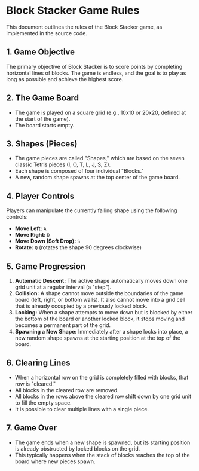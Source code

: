 # Block Stacker Game Rules

This document outlines the rules of the Block Stacker game, as implemented in the source code.

## 1. Game Objective

The primary objective of Block Stacker is to score points by completing horizontal lines of blocks. The game is endless, and the goal is to play as long as possible and achieve the highest score.

## 2. The Game Board

*   The game is played on a square grid (e.g., 10x10 or 20x20, defined at the start of the game).
*   The board starts empty.

## 3. Shapes (Pieces)

*   The game pieces are called "Shapes," which are based on the seven classic Tetris pieces (I, O, T, L, J, S, Z).
*   Each shape is composed of four individual "Blocks."
*   A new, random shape spawns at the top center of the game board.

## 4. Player Controls

Players can manipulate the currently falling shape using the following controls:

*   **Move Left:** `A`
*   **Move Right:** `D`
*   **Move Down (Soft Drop):** `S`
*   **Rotate:** `Q` (rotates the shape 90 degrees clockwise)

## 5. Game Progression

1.  **Automatic Descent:** The active shape automatically moves down one grid unit at a regular interval (a "step").
2.  **Collision:** A shape cannot move outside the boundaries of the game board (left, right, or bottom walls). It also cannot move into a grid cell that is already occupied by a previously locked block.
3.  **Locking:** When a shape attempts to move down but is blocked by either the bottom of the board or another locked block, it stops moving and becomes a permanent part of the grid.
4.  **Spawning a New Shape:** Immediately after a shape locks into place, a new random shape spawns at the starting position at the top of the board.

## 6. Clearing Lines

*   When a horizontal row on the grid is completely filled with blocks, that row is "cleared."
*   All blocks in the cleared row are removed.
*   All blocks in the rows above the cleared row shift down by one grid unit to fill the empty space.
*   It is possible to clear multiple lines with a single piece.

## 7. Game Over

*   The game ends when a new shape is spawned, but its starting position is already obstructed by locked blocks on the grid.
*   This typically happens when the stack of blocks reaches the top of the board where new pieces spawn.
